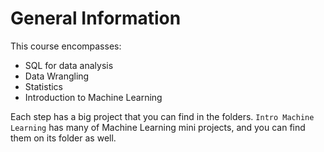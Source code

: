 # General Information

This course encompasses:

- SQL for data analysis
- Data Wrangling
- Statistics
- Introduction to Machine Learning

Each step has a big project that you can find in the folders.
`Intro Machine Learning` has many of Machine Learning mini projects, and you can find them on its folder as well.

